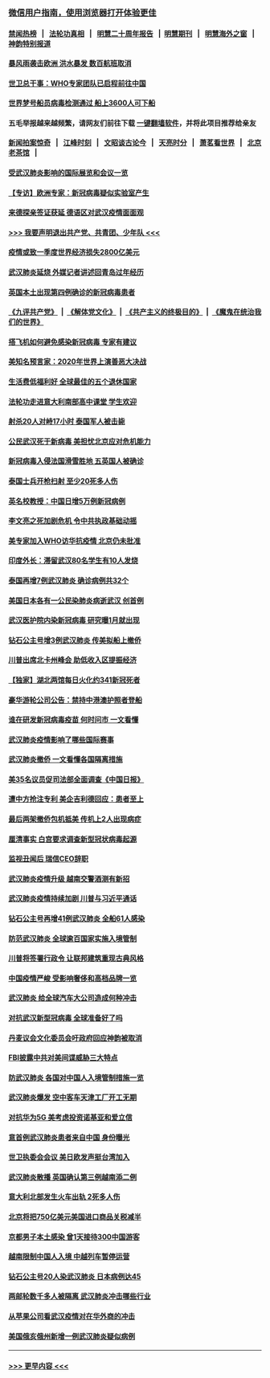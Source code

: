 ### [微信用户指南，使用浏览器打开体验更佳](https://github.com/gfw-breaker/banned-news1/blob/master/indexes/wechat-guide.md?t=0)
#### [禁闻热榜](热点新闻.md?t=0)  &nbsp;&nbsp;|&nbsp;&nbsp; [法轮功真相](https://github.com/gfw-breaker/truth/blob/master/README.md?t=0) &nbsp;&nbsp;|&nbsp;&nbsp; [明慧二十周年报告](https://github.com/gfw-breaker/mh-reports/blob/master/README.md?t=0) &nbsp;&nbsp;|&nbsp;&nbsp;[明慧期刊](https://github.com/gfw-breaker/mh-qikan) &nbsp;&nbsp;|&nbsp;&nbsp; [明慧海外之窗](https://github.com/gfw-breaker/mh-news/blob/master/README.md?t=0) &nbsp;&nbsp;|&nbsp;&nbsp; [神韵特别报道](https://github.com/gfw-breaker/mh-news/blob/master/shenyun.md?t=0)
#### [暴风雨袭击欧洲 洪水暴发 数百航班取消](../pages/nsc418/n11856453.md?t=02101002) 
#### [世卫总干事：WHO专家团队已启程前往中国](../pages/nsc418/n11856612.md?t=02101002) 
#### [世界梦号船员病毒检测通过 船上3600人可下船](../pages/nsc418/n11856520.md?t=02101002) 
#### 五毛举报越来越频繁，请网友们前往下载 [一键翻墙软件](https://github.com/gfw-breaker/ssr-accounts)，并将此项目推荐给亲友
#### [新闻拍案惊奇](https://github.com/gfw-breaker/banned-news1/blob/master/pages/link4.md) &nbsp;&nbsp;|&nbsp;&nbsp; [江峰时刻](https://github.com/gfw-breaker/banned-news1/blob/master/pages/link4.md) &nbsp;&nbsp;|&nbsp;&nbsp; [文昭谈古论今](https://github.com/gfw-breaker/banned-news1/blob/master/pages/link4.md) &nbsp;&nbsp;|&nbsp;&nbsp; [天亮时分](https://github.com/gfw-breaker/banned-news1/blob/master/pages/link4.md) &nbsp;&nbsp;|&nbsp;&nbsp; [萧茗看世界](https://github.com/gfw-breaker/banned-news1/blob/master/pages/link4.md) &nbsp;&nbsp;|&nbsp;&nbsp; [北京老茶馆](https://github.com/gfw-breaker/banned-news1/blob/master/pages/link4.md) &nbsp;&nbsp;|&nbsp;&nbsp; 
#### [受武汉肺炎影响的国际展览和会议一览](../pages/nsc418/n11856420.md?t=02101002) 
#### [【专访】欧洲专家：新冠病毒疑似实验室产生](../pages/nsc418/n11856378.md?t=02101002) 
#### [来德探亲签证获延 德语区对武汉疫情面面观](../pages/nsc418/n11856283.md?t=02101002) 
#### [>>> 我要声明退出共产党、共青团、少年队 <<<](https://github.com/begood0513/goodnews/blob/master/quit/letter.md) 
#### [疫情或致一季度世界经济损失2800亿美元](../pages/nsc418/n11855639.md?t=02101002) 
#### [武汉肺炎延烧 外媒记者讲述回青岛过年经历](../pages/nsc418/n11856159.md?t=02101002) 
#### [英国本土出现第四例确诊的新冠病毒患者](../pages/nsc418/n11855930.md?t=02101002) 
#### [《九评共产党》](https://github.com/begood0513/9ping.md/blob/master/README.md) &nbsp;|&nbsp; [《解体党文化》](../../../../jtdwh.md/blob/master/README.md)  &nbsp;|&nbsp; [《共产主义的终极目的》](../../../../gczydzjmd.md/blob/master/README.md) &nbsp;|&nbsp; [《魔鬼在统治我们的世界》](../../../../mgztzwmdsj.md/blob/master/README.md) 
#### [搭飞机如何避免感染新冠病毒 专家有建议](../pages/nsc418/n11853427.md?t=02101002) 
#### [美知名预言家：2020年世界上演善恶大决战](../pages/nsc418/n11855418.md?t=02101002) 
#### [生活费低福利好 全球最佳的五个退休国家](../pages/nsc418/n11848347.md?t=02101002) 
#### [法轮功走进意大利南部高中课堂 学生欢迎](../pages/nsc418/n11853859.md?t=02101002) 
#### [射杀20人对峙17小时 泰国军人被击毙](../pages/nsc418/n11854869.md?t=02101002) 
#### [公民武汉死于新病毒 美担忧北京应对危机能力](../pages/nsc418/n11854331.md?t=02101002) 
#### [新冠病毒入侵法国滑雪胜地 五英国人被确诊](../pages/nsc418/n11854307.md?t=02101002) 
#### [泰国士兵开枪扫射 至少20死多人伤](../pages/nsc418/n11854276.md?t=02101002) 
#### [英名校教授：中国日增5万例新冠病例](../pages/nsc418/n11854174.md?t=02101002) 
#### [李文亮之死加剧危机 令中共执政基础动摇](../pages/nsc418/n11854003.md?t=02101002) 
#### [美专家加入WHO访华抗疫情 北京仍未批准](../pages/nsc418/n11854043.md?t=02101002) 
#### [印度外长：滞留武汉80名学生有10人发烧](../pages/nsc418/n11853821.md?t=02101002) 
#### [泰国再增7例武汉肺炎 确诊病例共32个](../pages/nsc418/n11853808.md?t=02101002) 
#### [美国日本各有一公民染肺炎病逝武汉 创首例](../pages/nsc418/n11853509.md?t=02101002) 
#### [武汉医护院内染新冠病毒 研究曝1月就出现](../pages/nsc418/n11852928.md?t=02101002) 
#### [钻石公主号增3例武汉肺炎 传美拟船上撤侨](../pages/nsc418/n11853240.md?t=02101002) 
#### [川普出席北卡州峰会 助低收入区提振经济](../pages/nsc418/n11853232.md?t=02101002) 
#### [【独家】湖北两馆每日火化约341新冠死者](../pages/nsc418/n11845444.md?t=02101002) 
#### [豪华游轮公司公告：禁持中港澳护照者登船](../pages/nsc418/n11852761.md?t=02101002) 
#### [谁在研发新冠病毒疫苗 何时问市 一文看懂](../pages/nsc418/n11852840.md?t=02101002) 
#### [武汉肺炎疫情影响了哪些国际赛事](../pages/nsc418/n11852441.md?t=02101002) 
#### [武汉肺炎撤侨 一文看懂各国隔离措施](../pages/nsc418/n11844216.md?t=02101002) 
#### [美35名议员促司法部全面调查《中国日报》](../pages/nsc418/n11852435.md?t=02101002) 
#### [遭中方抢注专利 美企吉利德回应：患者至上](../pages/nsc418/n11852037.md?t=02101002) 
#### [最后两架撤侨包机抵美 传机上2人出现病症](../pages/nsc418/n11852173.md?t=02101002) 
#### [厘清事实 白宫要求调查新型冠状病毒起源](../pages/nsc418/n11852106.md?t=02101002) 
#### [监视丑闻后 瑞信CEO辞职](../pages/nsc418/n11852127.md?t=02101002) 
#### [武汉肺炎疫情升级 越南交警酒测有新招](../pages/nsc418/n11851632.md?t=02101002) 
#### [武汉肺炎疫情持续加剧 川普与习近平通话](../pages/nsc418/n11851613.md?t=02101002) 
#### [钻石公主号再增41例武汉肺炎 全船61人感染](../pages/nsc418/n11850401.md?t=02101002) 
#### [防范武汉肺炎 全球逾百国家实施入境管制](../pages/nsc418/n11850557.md?t=02101002) 
#### [川普将签署行政令 让联邦建筑重现古典风格](../pages/nsc418/n11850654.md?t=02101002) 
#### [中国疫情严峻 受影响奢侈和高档品牌一览](../pages/nsc418/n11850319.md?t=02101002) 
#### [武汉肺炎 给全球汽车大公司造成何种冲击](../pages/nsc418/n11850056.md?t=02101002) 
#### [对抗武汉新型冠病毒 全球准备好了吗](../pages/nsc418/n11850142.md?t=02101002) 
#### [丹麦议会文化委员会吁政府回应神韵被取消](../pages/nsc418/n11849312.md?t=02101002) 
#### [FBI披露中共对美间谍威胁三大特点](../pages/nsc418/n11849700.md?t=02101002) 
#### [防武汉肺炎 各国对中国人入境管制措施一览](../pages/nsc418/n11838726.md?t=02101002) 
#### [武汉肺炎爆发 空中客车天津工厂开工无期](../pages/nsc418/n11849634.md?t=02101002) 
#### [对抗华为5G 美考虑投资诺基亚和爱立信](../pages/nsc418/n11849510.md?t=02101002) 
#### [意首例武汉肺炎患者来自中国 身份曝光](../pages/nsc418/n11849454.md?t=02101002) 
#### [世卫执委会会议 美日欧发声挺台湾加入](../pages/nsc418/n11849433.md?t=02101002) 
#### [武汉肺炎散播 英国确认第三例越南添二例](../pages/nsc418/n11849439.md?t=02101002) 
#### [意大利北部发生火车出轨 2死多人伤](../pages/nsc418/n11848999.md?t=02101002) 
#### [北京将把750亿美元美国进口商品关税减半](../pages/nsc418/n11848896.md?t=02101002) 
#### [京都男子本土感染 曾1天接待300中国游客](../pages/nsc418/n11848641.md?t=02101002) 
#### [越南限制中国人入境 中越列车暂停运营](../pages/nsc418/n11847844.md?t=02101002) 
#### [钻石公主号20人染武汉肺炎 日本病例达45](../pages/nsc418/n11847823.md?t=02101002) 
#### [两邮轮数千多人被隔离 武汉肺炎冲击哪些行业](../pages/nsc418/n11847456.md?t=02101002) 
#### [从苹果公司看武汉疫情对在华外商的冲击](../pages/nsc418/n11847586.md?t=02101002) 
#### [美国俄亥俄州新增一例武汉肺炎疑似病例](../pages/nsc418/n11847714.md?t=02101002) 

----
#### [ >>> 更早内容 <<< ](../indexes/nsc418-earlier.md)
